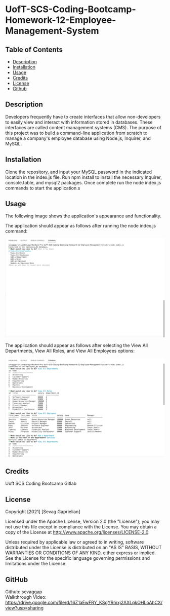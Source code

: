 # UofT-SCS-Coding-Bootcamp-Homework-12-Employee-Management-System

## Table of Contents
* [Description](#desc) <br>
* [Installation](#install) <br>
* [Usage](#usage) <br>
* [Credits](#credits) <br>
* [License](#license) <br>
* [Github](#github) <br>

<a name="desc"></a>
## Description

Developers frequently have to create interfaces that allow non-developers to easily view and interact with information stored in databases. These interfaces are called content management systems (CMS). The purpose of this project was to build a command-line application from scratch to manage a company's employee database using Node.js, Inquirer, and MySQL.

<a name="install"></a>
## Installation
Clone the repository, and input your MySQL password in the indicated location in the index.js file. Run npm install to install the necessary Inquirer, console.table, and mysql2 packages. Once complete run the node index.js commands to start the application.s
 
 <a name="usage"></a>
## Usage
The following image shows the application's appearance and functionality.

The application should appear as follows after running the node index.js command:

![Node index.js command executed](./imgs/Application-Screenshot-1.png)

The application should appear as follows after selecting the View All Departments, View All Roles, and View All Employees options:

![Application success](./imgs/Application-Screenshot-2.png)

 <a name="Credits"></a>
## Credits
Uoft SCS Coding Bootcamp Gitlab

 <a name="License"></a>
## License
Copyright [2021] [Sevag Gaprielian]

Licensed under the Apache License, Version 2.0 (the "License"); you may not use this file except in compliance with the License.
You may obtain a copy of the License at http://www.apache.org/licenses/LICENSE-2.0.

Unless required by applicable law or agreed to in writing, software
distributed under the License is distributed on an "AS IS" BASIS,
WITHOUT WARRANTIES OR CONDITIONS OF ANY KIND, either express or implied.
See the License for the specific language governing permissions and
limitations under the License.

 <a name="github"></a>
## GitHub
Github: sevaggap <br>
Walkthrough Video: https://drive.google.com/file/d/16Z1aEwFRY_KSgYRmxj2AXLqkOHLoAhCX/view?usp=sharing